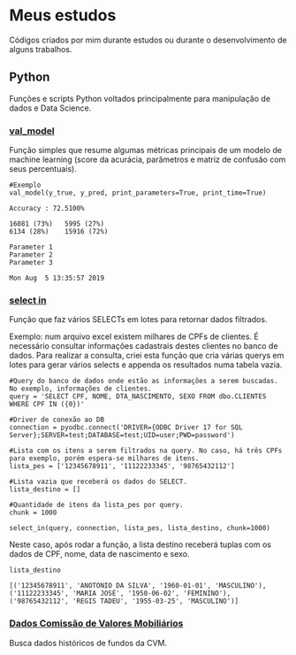 # Meus estudos

Códigos criados por mim durante estudos ou durante o desenvolvimento de alguns trabalhos.

## Python

Funções e scripts Python voltados principalmente para manipulação de dados e Data Science.

### [val_model](https://github.com/guilherme-pio/estudos/blob/master/Python/val_model.py)
Função simples que resume algumas métricas principais de um modelo de machine learning (score da acurácia, parâmetros e matriz de confusão com seus percentuais). 

```
#Exemplo
val_model(y_true, y_pred, print_parameters=True, print_time=True)
```
```
Accuracy : 72.5100% 

16081 (73%)   5995 (27%)
6134 (28%)    15916 (72%)

Parameter 1
Parameter 2
Parameter 3

Mon Aug  5 13:35:57 2019 
```

### [select in](https://github.com/guilherme-pio/estudos/blob/master/Python/select_in.py)
Função que faz vários SELECTs em lotes para retornar dados filtrados.

Exemplo: num arquivo excel existem milhares de CPFs de clientes. É necessário consultar informações cadastrais destes clientes no banco de dados. Para realizar a consulta, criei esta função que cria várias querys em lotes para gerar vários selects e appenda os resultados numa tabela vazia.

```
#Query do banco de dados onde estão as informações a serem buscadas. No exemplo, informações de clientes.
query = 'SELECT CPF, NOME, DTA_NASCIMENTO, SEXO FROM dbo.CLIENTES WHERE CPF IN ({0})'

#Driver de conexão ao DB
connection = pyodbc.connect('DRIVER={ODBC Driver 17 for SQL Server};SERVER=test;DATABASE=test;UID=user;PWD=password')

#Lista com os itens a serem filtrados na query. No caso, há três CPFs para exemplo, porém espera-se milhares de itens.
lista_pes = ['12345678911', '11122233345', '98765432112']

#Lista vazia que receberá os dados do SELECT.
lista_destino = []

#Quantidade de itens da lista_pes por query.
chunk = 1000

select_in(query, connection, lista_pes, lista_destino, chunk=1000)
```

Neste caso, após rodar a função, a lista destino receberá tuplas com os dados de CPF, nome, data de nascimento e sexo.

```
lista_destino 
```
```
[('12345678911', 'ANOTONIO DA SILVA', '1960-01-01', 'MASCULINO'),
('11122233345', 'MARIA JOSÉ', '1950-06-02', 'FEMININO'),
('98765432112', 'REGIS TADEU', '1955-03-25', 'MASCULINO')]
```

### [Dados Comissão de Valores Mobiliários](https://github.com/guilherme-pio/estudos/blob/master/Python/cvm.py)

Busca dados históricos de fundos da CVM.
